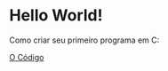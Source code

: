 <h1>Hello World!</h1>
<p>Como criar seu primeiro programa em C:</p>
<a href="/helloWorld.c">O Código</a>

